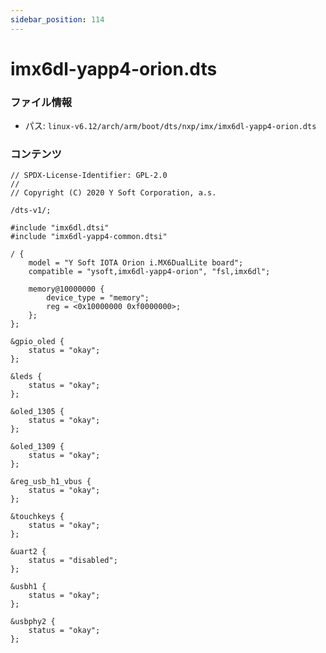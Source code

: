 ```yaml
---
sidebar_position: 114
---
```

# imx6dl-yapp4-orion.dts

### ファイル情報

- パス: `linux-v6.12/arch/arm/boot/dts/nxp/imx/imx6dl-yapp4-orion.dts`

### コンテンツ

```dts
// SPDX-License-Identifier: GPL-2.0
//
// Copyright (C) 2020 Y Soft Corporation, a.s.

/dts-v1/;

#include "imx6dl.dtsi"
#include "imx6dl-yapp4-common.dtsi"

/ {
	model = "Y Soft IOTA Orion i.MX6DualLite board";
	compatible = "ysoft,imx6dl-yapp4-orion", "fsl,imx6dl";

	memory@10000000 {
		device_type = "memory";
		reg = <0x10000000 0xf0000000>;
	};
};

&gpio_oled {
	status = "okay";
};

&leds {
	status = "okay";
};

&oled_1305 {
	status = "okay";
};

&oled_1309 {
	status = "okay";
};

&reg_usb_h1_vbus {
	status = "okay";
};

&touchkeys {
	status = "okay";
};

&uart2 {
	status = "disabled";
};

&usbh1 {
	status = "okay";
};

&usbphy2 {
	status = "okay";
};

```
